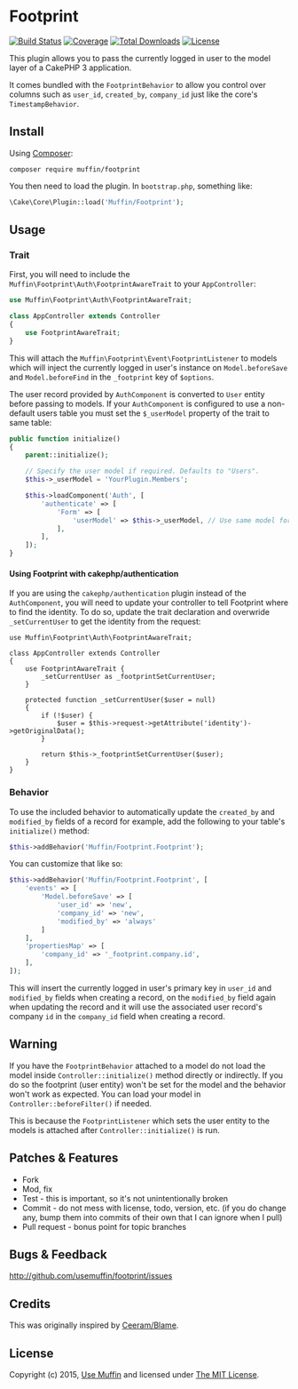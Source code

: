 # Footprint

[![Build Status](https://img.shields.io/travis/UseMuffin/Footprint/master.svg?style=flat-square)](https://travis-ci.org/UseMuffin/Footprint)
[![Coverage](https://img.shields.io/codecov/c/github/UseMuffin/Footprint.svg?style=flat-square)](https://codecov.io/github/UseMuffin/Footprint)
[![Total Downloads](https://img.shields.io/packagist/dt/muffin/footprint.svg?style=flat-square)](https://packagist.org/packages/muffin/footprint)
[![License](https://img.shields.io/badge/license-MIT-blue.svg?style=flat-square)](LICENSE)

This plugin allows you to pass the currently logged in user to the model layer of a CakePHP 3
application.

It comes bundled with the `FootprintBehavior` to allow you control over columns such as `user_id`,
`created_by`, `company_id` just like the core's `TimestampBehavior`.

## Install

Using [Composer][composer]:

```
composer require muffin/footprint
```

You then need to load the plugin. In `bootstrap.php`, something like:

```php
\Cake\Core\Plugin::load('Muffin/Footprint');
```

## Usage

### Trait

First, you will need to include the `Muffin\Footprint\Auth\FootprintAwareTrait` to your `AppController`:

```php
use Muffin\Footprint\Auth\FootprintAwareTrait;

class AppController extends Controller
{
    use FootprintAwareTrait;
}
```

This will attach the `Muffin\Footprint\Event\FootprintListener` to models
which will inject the currently logged in user's instance on `Model.beforeSave`
and `Model.beforeFind` in the `_footprint` key of `$options`.

The user record provided by `AuthComponent` is converted to `User` entity before
passing to models. If your `AuthComponent` is configured to use a non-default
users table you must set the `$_userModel` property of the trait to same table:

```php
public function initialize()
{
    parent::initialize();

    // Specify the user model if required. Defaults to "Users".
    $this->_userModel = 'YourPlugin.Members';

    $this->loadComponent('Auth', [
        'authenticate' => [
            'Form' => [
                'userModel' => $this->_userModel, // Use same model for AuthComponent
            ],
        ],
    ]);
}
```

#### Using Footprint with cakephp/authentication

If you are using the `cakephp/authentication` plugin instead of the `AuthComponent`, you will need to update your controller to tell Footprint where to find the identity. To do so, update the trait declaration and overwride `_setCurrentUser` to get the identity from the request:

```
use Muffin\Footprint\Auth\FootprintAwareTrait;

class AppController extends Controller
{
    use FootprintAwareTrait {
        _setCurrentUser as _footprintSetCurrentUser;
    }

    protected function _setCurrentUser($user = null)
    {
        if (!$user) {
            $user = $this->request->getAttribute('identity')->getOriginalData();
        }

        return $this->_footprintSetCurrentUser($user);
    }
}
```

### Behavior

To use the included behavior to automatically update the `created_by` and `modified_by` fields of a record for example,
add the following to your table's `initialize()` method:

```php
$this->addBehavior('Muffin/Footprint.Footprint');
```

You can customize that like so:

```php
$this->addBehavior('Muffin/Footprint.Footprint', [
    'events' => [
        'Model.beforeSave' => [
        	'user_id' => 'new',
            'company_id' => 'new',
            'modified_by' => 'always'
        ]
    ],
    'propertiesMap' => [
        'company_id' => '_footprint.company.id',
    ],
]);
```

This will insert the currently logged in user's primary key in `user_id` and `modified_by` fields when creating
a record, on the `modified_by` field again when updating the record and it will use the associated user record's
company `id` in the `company_id` field when creating a record.

## Warning

If you have the `FootprintBehavior` attached to a model do not load the model inside
`Controller::initialize()` method directly or indirectly. If you do so the
footprint (user entity) won't be set for the model and the behavior won't work
as expected. You can load your model in `Controller::beforeFilter()` if needed.

This is because the `FootprintListener` which sets the user entity to the models
is attached after `Controller::initialize()` is run.

## Patches & Features

* Fork
* Mod, fix
* Test - this is important, so it's not unintentionally broken
* Commit - do not mess with license, todo, version, etc. (if you do change any, bump them into commits of
their own that I can ignore when I pull)
* Pull request - bonus point for topic branches

## Bugs & Feedback

http://github.com/usemuffin/footprint/issues

## Credits

This was originally inspired by [Ceeram/Blame].

## License

Copyright (c) 2015, [Use Muffin][muffin] and licensed under [The MIT License][mit].

[cakephp]:http://cakephp.org
[composer]:http://getcomposer.org
[mit]:http://www.opensource.org/licenses/mit-license.php
[muffin]:http://usemuffin.com
[Ceeram/Blame]:http://github.com/ceeram/blame
